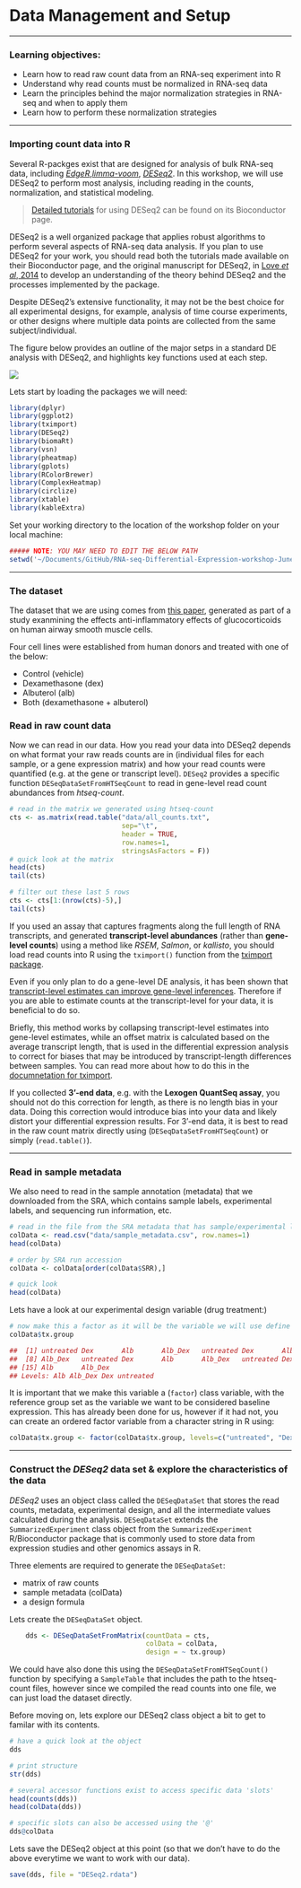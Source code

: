 # Data Management and Setup
------------------------------

### Learning objectives:
- Learn how to read raw count data from an RNA-seq experiment into R
- Understand why read counts must be normalized in RNA-seq data
- Learn the principles behind the major normalization strategies in RNA-seq and when to apply them
- Learn how to perform these normalization strategies

------------------------------

### Importing count data into R  

Several R-packges exist that are designed for analysis of bulk RNA-seq data, including [*EdgeR*](https://www.bioconductor.org/packages/release/bioc/html/edgeR.html),[*limma-voom*](http://bioconductor.org/packages/release/bioc/html/limma.html), [*DESeq2*](https://bioconductor.org/packages/release/bioc/html/DESeq2.html). In this workshop, we will use DESeq2 to perform most analysis, including reading in the counts, normalization, and statistical modeling.

> [Detailed
tutorials](https://bioconductor.org/packages/release/bioc/vignettes/DESeq2/inst/doc/DESeq2.html) for using DESeq2 can be found on its Bioconductor page.

DESeq2 is a well organized package that applies robust algorithms to perform several aspects of RNA-seq data analysis. If you plan to use DESeq2 for your work, you should read both the tutorials made available on their Bioconductor page, and the original manuscript for DESeq2, in
[Love *et al*, 2014](https://genomebiology.biomedcentral.com/articles/10.1186/s13059-014-0550-8) to develop an understanding of the theory behind DESeq2 and the processes implemented by the package.

Despite DESeq2’s extensive functionality, it may not be the best choice for all experimental designs, for example, analysis of time course experiments, or other designs where multiple data points are collected from the same subject/individual.

The figure below provides an outline of the major setps in a standard DE analysis with DESeq2, and highlights key functions used at each step.

![](../figures/overview.png)

Lets start by loading the packages we will need:

```r
library(dplyr)
library(ggplot2)
library(tximport)
library(DESeq2)
library(biomaRt)
library(vsn)
library(pheatmap)
library(gplots)
library(RColorBrewer)
library(ComplexHeatmap)
library(circlize)
library(xtable)
library(kableExtra)
```

Set your working directory to the location of the workshop folder on your local machine:

```r
##### NOTE: YOU MAY NEED TO EDIT THE BELOW PATH
setwd('~/Documents/GitHub/RNA-seq-Differential-Expression-workshop-June-2021/')
```

------------------------------------------------------------------------

### The dataset

The dataset that we are using comes from [this
paper](https://journals.plos.org/plosone/article?id=10.1371/journal.pone.0099625), generated as part of a study exanmining the effects anti-inflammatory effects of glucocorticoids on human airway smooth muscle cells.

Four cell lines were established from human donors and treated with one of the below:
- Control (vehicle)
- Dexamethasone (dex)
- Albuterol (alb)
- Both (dexamethasone + albuterol)

### Read in raw count data

Now we can read in our data. How you read your data into DESeq2 depends on what format your raw reads counts are in (individual files for each sample, or a gene expression matrix) and how your read counts were quantified (e.g. at the gene or transcript level). `DESeq2` provides a specific function `DESeqDataSetFromHTSeqCount` to read in gene-level read count abundances from *htseq-count*.

```r
# read in the matrix we generated using htseq-count
cts <- as.matrix(read.table("data/all_counts.txt",
                            sep="\t",
                            header = TRUE,
                            row.names=1,
                            stringsAsFactors = F))
# quick look at the matrix
head(cts)
tail(cts)

# filter out these last 5 rows
cts <- cts[1:(nrow(cts)-5),]
tail(cts)
```

If you used an assay that captures fragments along the full length of RNA transcripts, and generated **transcript-level abundances** (rather than **gene-level counts**) using a method like *RSEM*, *Salmon*, or *kallisto*, you should load read counts into R using the `tximport()` function from the [tximport package](https://f1000research.com/articles/4-1521/v1).

Even if you only plan to do a gene-level DE analysis, it has been shown that [transcript-level estimates can improve gene-level inferences](https://f1000research.com/articles/4-1521/v1). Therefore if you are able to estimate counts at the transcript-level for your data, it is beneficial to do so.

Briefly, this method works by collapsing transcript-level estimates into gene-level estimates, while an offset matrix is calculated based on the average transcript length, that is used in the differential expression analysis to correct for biases that may be introduced by transcript-length differences between samples. You can read more about how to do this in the [documnetation for tximport](https://bioconductor.org/packages/release/bioc/vignettes/tximport/inst/doc/tximport.html).

If you collected **3’-end data**, e.g. with the **Lexogen QuantSeq assay**, you should not do this correction for length, as there is no length bias in your data. Doing this correction would introduce bias into your data and likely distort your differential expression results. For 3’-end data, it is best to read in the raw count matrix directly
using (`DESeqDataSetFromHTSeqCount`) or simply (`read.table()`).

------------------------------------------------------------------------

### Read in sample metadata

We also need to read in the sample annotation (metadata) that we
downloaded from the SRA, which contains sample labels, experimental
labels, and sequencing run information, etc.

```r
# read in the file from the SRA metadata that has sample/experimental labels
colData <- read.csv("data/sample_metadata.csv", row.names=1)
head(colData)

# order by SRA run accession
colData <- colData[order(colData$SRR),]

# quick look
head(colData)
```

Lets have a look at our experimental design variable (drug treatment:)

```r
# now make this a factor as it will be the variable we will use define groups for the differential expression analysis
colData$tx.group

##  [1] untreated Dex       Alb       Alb_Dex   untreated Dex       Alb      
##  [8] Alb_Dex   untreated Dex       Alb       Alb_Dex   untreated Dex      
## [15] Alb       Alb_Dex  
## Levels: Alb Alb_Dex Dex untreated
```

It is important that we make this variable a (`factor`) class variable,
with the reference group set as the variable we want to be considered
baseline expression. This has already been done for us, however if it
had not, you can create an ordered factor variable from a character
string in R using:

```r
colData$tx.group <- factor(colData$tx.group, levels=c("untreated", "Dex", "Alb", "Alb_Dex"))
```
------------------------------------------------------------------------

### Construct the *DESeq2* data set & explore the characteristics of the data

*DESeq2* uses an object class called the `DESeqDataSet` that stores the
read counts, metadata, experimental design, and all the intermediate
values calculated during the analysis. `DESeqDataSet` extends the
`SummarizedExperiment` class object from the `SummarizedExperiment`
R/Bioconductor package that is commonly used to store data from
expression studies and other genomics assays in R.

Three elements are required to generate the `DESeqDataSet`:  
- matrix of raw counts  
- sample metadata (colData)  
- a design formula

Lets create the `DESeqDataSet` object.

```r
    dds <- DESeqDataSetFromMatrix(countData = cts,
                                  colData = colData,
                                  design = ~ tx.group)
```

We could have also done this using the `DESeqDataSetFromHTSeqCount()`
function by specifying a `SampleTable` that includes the path to the
htseq-count files, however since we compiled the read counts into one
file, we can just load the dataset directly.

Before moving on, lets explore our DESeq2 class object a bit to get to familar with its contents.

```r
# have a quick look at the object
dds

# print structure
str(dds)

# several accessor functions exist to access specific data 'slots'
head(counts(dds))
head(colData(dds))

# specific slots can also be accessed using the '@'
dds@colData
```

Lets save the DESeq2 object at this point (so that we don’t have to do the above everytime we want to work with our data).

```r
save(dds, file = "DESeq2.rdata")
```
